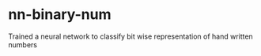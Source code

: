 # nn-binary-num
Trained a neural network to classify bit wise representation of hand written numbers
